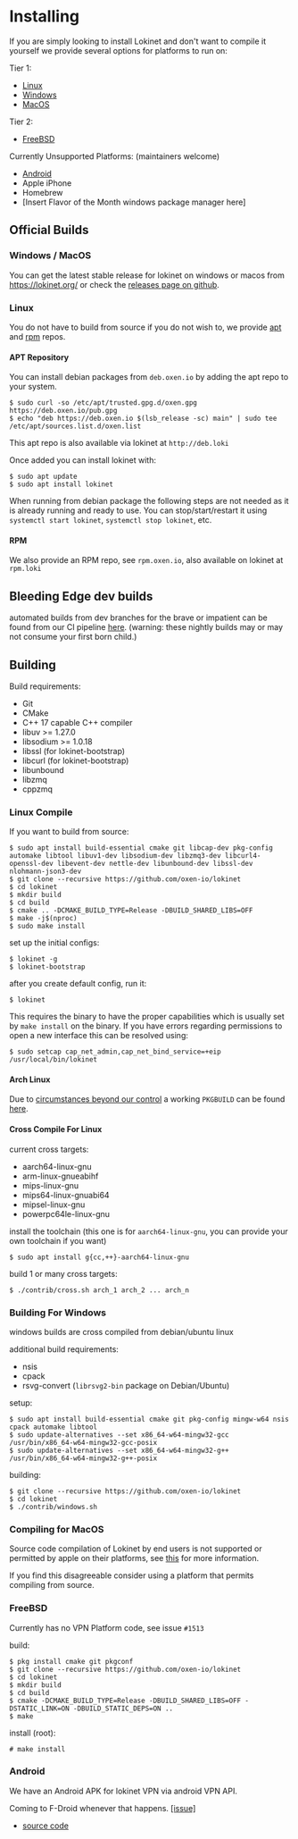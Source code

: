 # Installing

If you are simply looking to install Lokinet and don't want to compile it yourself we provide several options for platforms to run on:

Tier 1:

* [Linux](#linux-install)
* [Windows](#windows-install)
* [MacOS](#macos-install)

Tier 2:

* [FreeBSD](#freebsd-install)

Currently Unsupported Platforms: (maintainers welcome)

* [Android](#apk-install)
* Apple iPhone 
* Homebrew
* \[Insert Flavor of the Month windows package manager here\]


## Official Builds

### Windows / MacOS <span id="windows-install" />  <span id="macos-install" />

You can get the latest stable release for lokinet on windows or macos from https://lokinet.org/ or check the [releases page on github](https://github.com/oxen-io/lokinet/releases).

### Linux <span id="linux-install" />

You do not have to build from source if you do not wish to, we provide [apt](#deb-install) and [rpm](#rpm-install) repos.

#### APT Repository <span id="deb-install" />

You can install debian packages from `deb.oxen.io` by adding the apt repo to your system.

    $ sudo curl -so /etc/apt/trusted.gpg.d/oxen.gpg https://deb.oxen.io/pub.gpg
    $ echo "deb https://deb.oxen.io $(lsb_release -sc) main" | sudo tee /etc/apt/sources.list.d/oxen.list
    
This apt repo is also available via lokinet at `http://deb.loki`

Once added you can install lokinet with:

    $ sudo apt update
    $ sudo apt install lokinet

When running from debian package the following steps are not needed as it is already running and ready to use. You can stop/start/restart it using `systemctl start lokinet`, `systemctl stop lokinet`, etc.

#### RPM <span id="rpm-install" />

We also provide an RPM repo, see `rpm.oxen.io`, also available on lokinet at `rpm.loki`
    
## Bleeding Edge dev builds <span id="ci-builds" />

automated builds from dev branches for the brave or impatient can be found from our CI pipeline [here](https://oxen.rocks/oxen-io/lokinet/). (warning: these nightly builds may or may not consume your first born child.)

## Building

Build requirements:

* Git
* CMake
* C++ 17 capable C++ compiler
* libuv >= 1.27.0
* libsodium >= 1.0.18
* libssl (for lokinet-bootstrap)
* libcurl (for lokinet-bootstrap)
* libunbound
* libzmq
* cppzmq

### Linux Compile

If you want to build from source: <span id="linux-compile" />

    $ sudo apt install build-essential cmake git libcap-dev pkg-config automake libtool libuv1-dev libsodium-dev libzmq3-dev libcurl4-openssl-dev libevent-dev nettle-dev libunbound-dev libssl-dev nlohmann-json3-dev
    $ git clone --recursive https://github.com/oxen-io/lokinet
    $ cd lokinet
    $ mkdir build
    $ cd build
    $ cmake .. -DCMAKE_BUILD_TYPE=Release -DBUILD_SHARED_LIBS=OFF
    $ make -j$(nproc)
    $ sudo make install

set up the initial configs:

    $ lokinet -g
    $ lokinet-bootstrap

after you create default config, run it:

    $ lokinet

This requires the binary to have the proper capabilities which is usually set by `make install` on the binary. If you have errors regarding permissions to open a new interface this can be resolved using:

    $ sudo setcap cap_net_admin,cap_net_bind_service=+eip /usr/local/bin/lokinet


#### Arch Linux <span id="mom-cancel-my-meetings-arch-linux-broke-again" />

Due to [circumstances beyond our control](https://github.com/oxen-io/lokinet/discussions/1823) a working `PKGBUILD` can be found [here](https://raw.githubusercontent.com/oxen-io/lokinet/makepkg/contrib/archlinux/PKGBUILD).

#### Cross Compile For Linux <span id="linux-cross" />

current cross targets:

* aarch64-linux-gnu
* arm-linux-gnueabihf
* mips-linux-gnu
* mips64-linux-gnuabi64
* mipsel-linux-gnu
* powerpc64le-linux-gnu

install the toolchain (this one is for `aarch64-linux-gnu`, you can provide your own toolchain if you want)

    $ sudo apt install g{cc,++}-aarch64-linux-gnu

build 1 or many cross targets:

    $ ./contrib/cross.sh arch_1 arch_2 ... arch_n

### Building For Windows <span id="win32-cross" />

windows builds are cross compiled from debian/ubuntu linux

additional build requirements:

* nsis
* cpack
* rsvg-convert (`librsvg2-bin` package on Debian/Ubuntu)

setup:

    $ sudo apt install build-essential cmake git pkg-config mingw-w64 nsis cpack automake libtool
    $ sudo update-alternatives --set x86_64-w64-mingw32-gcc /usr/bin/x86_64-w64-mingw32-gcc-posix
    $ sudo update-alternatives --set x86_64-w64-mingw32-g++ /usr/bin/x86_64-w64-mingw32-g++-posix

building:

    $ git clone --recursive https://github.com/oxen-io/lokinet
    $ cd lokinet
    $ ./contrib/windows.sh
    
### Compiling for MacOS <span id="mac-compile" />

Source code compilation of Lokinet by end users is not supported or permitted by apple on their platforms, see [this](../contrib/macos/README.txt) for more information.

If you find this disagreeable consider using a platform that permits compiling from source.

### FreeBSD <span id="freebsd-install" />

Currently has no VPN Platform code, see issue `#1513`

build:

    $ pkg install cmake git pkgconf
    $ git clone --recursive https://github.com/oxen-io/lokinet
    $ cd lokinet
    $ mkdir build
    $ cd build
    $ cmake -DCMAKE_BUILD_TYPE=Release -DBUILD_SHARED_LIBS=OFF -DSTATIC_LINK=ON -DBUILD_STATIC_DEPS=ON ..
    $ make

install (root):

    # make install
    
### Android <span id="apk-install" />

We have an Android APK for lokinet VPN via android VPN API. 

Coming to F-Droid whenever that happens. [[issue]](https://github.com/oxen-io/lokinet-flutter-app/issues/8)

* [source code](https://github.com/oxen-io/lokinet-flutter-app)
